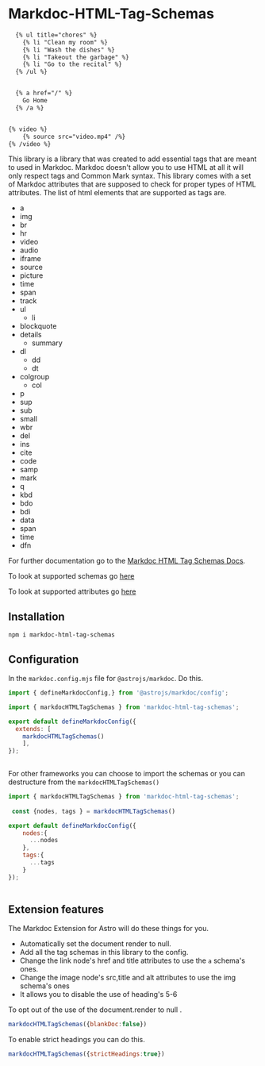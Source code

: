 [Docs]: https://markdoc-html-tag-schemas-docs.onrender.com

# Markdoc-HTML-Tag-Schemas

```md
  {% ul title="chores" %}
    {% li "Clean my room" %}
    {% li "Wash the dishes" %}
    {% li "Takeout the garbage" %}
    {% li "Go to the recital" %}
  {% /ul %}


  {% a href="/" %}
    Go Home 
  {% /a %}


{% video %}
    {% source src="video.mp4" /%}
{% /video %}

```

This library is a library that was created to add essential tags that are meant to used in Markdoc.
Markdoc doesn't allow you to use HTML at all it will only respect tags and Common Mark syntax.
This library comes with a set of Markdoc attributes that are supposed to check for proper types
of HTML attributes. The list of html elements that are supported as tags are.

- a
- img
- br
- hr
- video
- audio
- iframe
- source
- picture
- time
- span
- track
- ul
  - li  
- blockquote
- details
  - summary
- dl
  - dd
  - dt
- colgroup
  - col
- p
- sup
- sub
- small
- wbr
- del
- ins
- cite
- code
- samp
- mark
- q
- kbd
- bdo
- bdi
- data
- span
- time
- dfn

For further documentation go to the [Markdoc HTML Tag Schemas Docs][Docs].

To look at supported schemas go [here](https://markdoc-html-tag-schemas-docs.onrender.com/schemas)

To look at supported attributes go [here](https://markdoc-html-tag-schemas-docs.onrender.com/attributes)

## Installation

```shell
npm i markdoc-html-tag-schemas
```

## Configuration

In the `markdoc.config.mjs` file for `@astrojs/markdoc`. Do this.

```js
import { defineMarkdocConfig,} from '@astrojs/markdoc/config';

import { markdocHTMLTagSchemas } from 'markdoc-html-tag-schemas';

export default defineMarkdocConfig({
  extends: [
    markdocHTMLTagSchemas()
    ],
});
 
```

For other frameworks you can choose to import the schemas or you can destructure from the `markdocHTMLTagSchemas()`

```js
import { markdocHTMLTagSchemas } from 'markdoc-html-tag-schemas';
  
 const {nodes, tags } = markdocHTMLTagSchemas()

export default defineMarkdocConfig({
    nodes:{
      ...nodes 
    },
    tags:{
      ...tags
    }
});
    
```

## Extension features

The Markdoc Extension for Astro will do these things for you.

- Automatically set the document render to null.
- Add all the tag schemas in this library to the config.
- Change the link node's href and title attributes to use the `a` schema's ones.
- Change the image node's src,title and alt attributes to use the img schema's ones
- It allows you to disable the use of heading's 5-6

To opt out of the use of the document.render to null .

```js
markdocHTMLTagSchemas({blankDoc:false})
```

To enable strict headings you can do this.

```js
markdocHTMLTagSchemas({strictHeadings:true})
```
